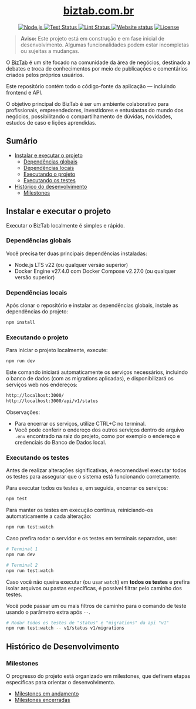 <h1 align="center">
  <a href="https://www.biztab.com.br/" target="_blank" rel="noopener noreferrer">
    biztab.com.br
  </a>
</h1>

<div align="center">
  <a href="https://nodejs.org/" target="_blank">
    <img src="https://img.shields.io/badge/Node.js-22+-brightgreen?style=flat-square&logo=node.js" alt="Node.js" />
  </a>
  <a href="https://github.com/LeoAnders/biztab.com.br/actions/workflows/tests.yaml" target="_blank">
    <img src="https://img.shields.io/github/actions/workflow/status/LeoAnders/biztab.com.br/tests.yaml?style=flat-square&logo=github&label=Tests" alt="Test Status" />
  </a>
  <a href="https://github.com/LeoAnders/biztab.com.br/actions/workflows/linting.yaml" target="_blank">
    <img src="https://img.shields.io/github/actions/workflow/status/LeoAnders/biztab.com.br/linting.yaml?style=flat-square&logo=github&label=Lint" alt="Lint Status" />
  </a>
  <a href="https://www.biztab.com.br/" target="_blank">
    <img src="https://img.shields.io/website?down_color=red&down_message=offline&up_color=blue&up_message=online&url=https%3A%2F%2Fwww.biztab.com.br&style=flat-square" alt="Website status" /></a>
  <a href="https://github.com/LeoAnders/biztab.com.br/blob/main/LICENSE" target="_blank">
    <img src="https://img.shields.io/github/license/LeoAnders/biztab.com.br?style=flat-square" alt="License" />
  </a>
</div>

> **Aviso:** Este projeto está em construção e em fase inicial de desenvolvimento. Algumas funcionalidades podem estar incompletas ou sujeitas a mudanças.

O [BizTab](https://www.biztab.com.br/) é um site focado na comunidade da área de negócios, destinado a debates e troca de conhecimentos por meio de publicações e comentários criados pelos próprios usuários.

Este repositório contém todo o código-fonte da aplicação — incluindo frontend e API.

O objetivo principal do BizTab é ser um ambiente colaborativo para profissionais, empreendedores, investidores e entusiastas do mundo dos negócios, possibilitando o compartilhamento de dúvidas, novidades, estudos de caso e lições aprendidas.

## Sumário

- [Instalar e executar o projeto](#instalar-e-executar-o-projeto)
  - [Dependências globais](#dependências-globais)
  - [Dependências locais](#dependências-locais)
  - [Executando o projeto](#executando-o-projeto)
  - [Executando os testes](#executando-os-testes)
- [Histórico do desenvolvimento](#histórico-de-desenvolvimento)
  - [Milestones](#milestones)

## Instalar e executar o projeto

Executar o BizTab localmente é simples e rápido.

### Dependências globais

Você precisa ter duas principais dependências instaladas:

- Node.js LTS v22 (ou qualquer versão superior)
- Docker Engine v27.4.0 com Docker Compose v2.27.0 (ou qualquer versão superior)

### Dependências locais

Após clonar o repositório e instalar as dependências globais, instale as dependências do projeto:

```bash
npm install
```

### Executando o projeto

Para iniciar o projeto localmente, execute:

```bash
npm run dev
```

Este comando iniciará automaticamente os serviços necessários, incluindo o banco de dados (com as migrations aplicadas), e disponibilizará os serviços web nos endereços:

```bash
http://localhost:3000/
http://localhost:3000/api/v1/status
```

Observações:

- Para encerrar os serviços, utilize CTRL+C no terminal.
- Você pode conferir o endereço dos outros serviços dentro do arquivo `.env` encontrado na raiz do projeto, como por exemplo o endereço e credenciais do Banco de Dados local.

### Executando os testes

Antes de realizar alterações significativas, é recomendável executar todos os testes para assegurar que o sistema está funcionando corretamente.

Para executar todos os testes e, em seguida, encerrar os serviços:

```bash
npm test
```

Para manter os testes em execução contínua, reiniciando-os automaticamente a cada alteração:

```bash
npm run test:watch
```

Caso prefira rodar o servidor e os testes em terminais separados, use:

```bash
# Terminal 1
npm run dev

# Terminal 2
npm run test:watch
```

Caso você não queira executar (ou usar `watch`) em **todos os testes** e prefira isolar arquivos ou pastas específicas, é possível filtrar pelo caminho dos testes.

Você pode passar um ou mais filtros de caminho para o comando de teste usando o parâmetro extra após `--`.

```bash
# Rodar todos os testes de "status" e "migrations" da api "v1"
npm run test:watch -- v1/status v1/migrations
```

## Histórico de Desenvolvimento

### Milestones

O progresso do projeto está organizado em milestones, que definem etapas específicas para orientar o desenvolvimento.

- [Milestones em andamento](https://github.com/LeoAnders/biztab.com.br/milestones?state=open)
- [Milestones encerradas](https://github.com/LeoAnders/biztab.com.br/milestones?state=closed)
